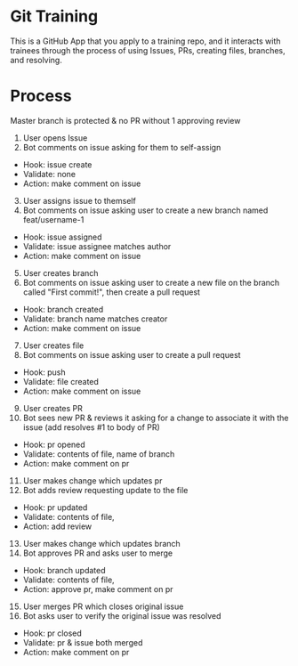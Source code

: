 # Git Training

This is a GitHub App that you apply to a training repo, and it interacts with trainees through the process of using Issues, PRs, creating files, branches, and resolving.

# Process

Master branch is protected & no PR without 1 approving review

1. User opens Issue
2. Bot comments on issue asking for them to self-assign

- Hook: issue create
- Validate: none
- Action: make comment on issue

3. User assigns issue to themself
4. Bot comments on issue asking user to create a new branch named feat/username-1

- Hook: issue assigned
- Validate: issue assignee matches author
- Action: make comment on issue

5. User creates branch
6. Bot comments on issue asking user to create a new file on the branch called "First commit!", then create a pull request

- Hook: branch created
- Validate: branch name matches creator
- Action: make comment on issue

7. User creates file
8. Bot comments on issue asking user to create a pull request

- Hook: push
- Validate: file created
- Action: make comment on issue

9. User creates PR
10. Bot sees new PR & reviews it asking for a change to associate it with the issue (add resolves #1 to body of PR)

- Hook: pr opened
- Validate: contents of file, name of branch
- Action: make comment on pr

11. User makes change which updates pr
12. Bot adds review requesting update to the file

- Hook: pr updated
- Validate: contents of file,
- Action: add review

13. User makes change which updates branch
14. Bot approves PR and asks user to merge

- Hook: branch updated
- Validate: contents of file,
- Action: approve pr, make comment on pr

15. User merges PR which closes original issue
16. Bot asks user to verify the original issue was resolved

- Hook: pr closed
- Validate: pr & issue both merged
- Action: make comment on pr
